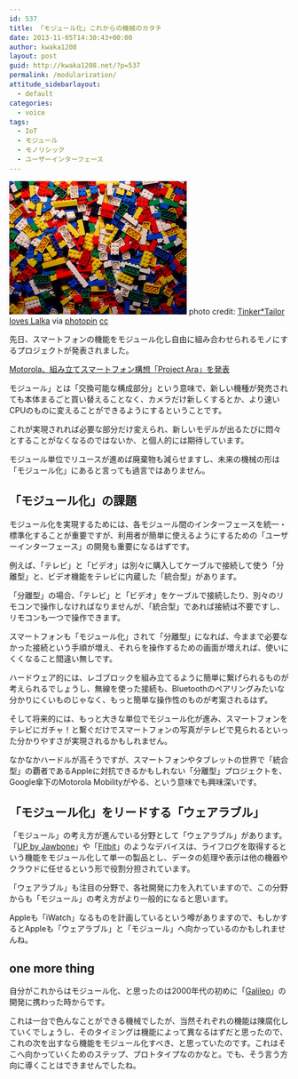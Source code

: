 ```yaml
---
id: 537
title: 「モジュール化」これからの機械のカタチ
date: 2013-11-05T14:30:43+00:00
author: kwaka1208
layout: post
guid: http://kwaka1208.net/?p=537
permalink: /modularization/
attitude_sidebarlayout:
  - default
categories:
  - voice
tags:
  - IoT
  - モジュール
  - モノリシック
  - ユーザーインターフェース
---
```

<a href="/assets/images/2013/11/small__4161713573.jpg"><img src="/assets/images/2013/11/small__4161713573.jpg" alt="LEGO" width="320" height="240" class="alignnone size-full wp-image-538" /></a>
photo credit: <a href="http://www.flickr.com/photos/tinker-tailor/4161713573/">Tinker*Tailor loves Lalka</a> via <a href="http://photopin.com">photopin</a> <a href="http://creativecommons.org/licenses/by-nc/2.0/">cc</a>

先日、スマートフォンの機能をモジュール化し自由に組み合わせられるモノにするプロジェクトが発表されました。

<a href="http://www.itmedia.co.jp/news/articles/1310/29/news125.html">Motorola、組み立てスマートフォン構想「Project Ara」を発表</a>

モジュール」とは「交換可能な構成部分」という意味で、新しい機種が発売されても本体まるごと買い替えることなく、カメラだけ新しくするとか、より速いCPUのものに変えることができるようにするということです。

これが実現されれば必要な部分だけ変えられ、新しいモデルが出るたびに悶々とすることがなくなるのではないか、と個人的には期待しています。

モジュール単位でリユースが進めば廃棄物も減らせますし、未来の機械の形は「モジュール化」にあると言っても過言ではありません。


<h2>「モジュール化」の課題</h2>
モジュール化を実現するためには、各モジュール間のインターフェースを統一・標準化することが重要ですが、利用者が簡単に使えるようにするための「ユーザーインターフェース」の開発も重要になるはずです。

例えば、「テレビ」と「ビデオ」は別々に購入してケーブルで接続して使う「分離型」と、ビデオ機能をテレビに内蔵した「統合型」があります。

「分離型」の場合、「テレビ」と「ビデオ」をケーブルで接続したり、別々のリモコンで操作しなければなりませんが、「統合型」であれば接続は不要ですし、リモコンも一つで操作できます。

スマートフォンも「モジュール化」されて「分離型」になれば、今ままで必要なかった接続という手順が増え、それらを操作するための画面が増えれば、使いにくくなること間違い無しです。

ハードウェア的には、レゴブロックを組み立てるように簡単に繋げられるものが考えられるでしょうし、無線を使った接続も、Bluetoothのペアリングみたいな分かりにくいものじゃなく、もっと簡単な操作性のものが考案されるはず。

そして将来的には、もっと大きな単位でモジュール化が進み、スマートフォンをテレビにガチャ！と繋ぐだけでスマートフォンの写真がテレビで見られるといった分かりやすさが実現されるかもしれません。

なかなかハードルが高そうですが、スマートフォンやタブレットの世界で「統合型」の覇者であるAppleに対抗できるかもしれない「分離型」プロジェクトを、Google傘下のMotorola Mobilityがやる、という意味でも興味深いです。


<h2>「モジュール化」をリードする「ウェアラブル」</h2>
「モジュール」の考え方が進んでいる分野として「ウェアラブル」があります。
「<a href="https://jawbone.com/up">UP by Jawbone</a>」や「<a href="http://www.fitbit.com/jp">Fitbit</a>」のようなデバイスは、ライフログを取得するという機能をモジュール化して単一の製品とし、データの処理や表示は他の機器やクラウドに任せるという形で役割分担されています。

「ウェアラブル」も注目の分野で、各社開発に力を入れていますので、この分野からも「モジュール」の考え方がより一般的になると思います。

Appleも「iWatch」なるものを計画しているという噂がありますので、もしかするとAppleも「ウェアラブル」と「モジュール」へ向かっているのかもしれませんね。
<h2>one more thing</h2>
<p>自分がこれからはモジュール化、と思ったのは2000年代の初めに「<a href="http://www.sharp.co.jp/galileo/">Galileo</a>」の開発に携わった時からです。</p>
<p>これは一台で色んなことができる機械でしたが、当然それぞれの機能は陳腐化していくでしょうし、そのタイミングは機能によって異なるはずだと思ったので、これの次を出すなら機能をモジュール化すべき、と思っていたのです。これはそこへ向かっていくためのステップ、プロトタイプなのかなと。でも、そう言う方向に導くことはできませんでしたね。</p>

